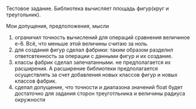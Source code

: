 Тестовое задание. Библиотека вычисляет площадь фигур(круг и треугольник).

Мои допущения, предположения, мысли
1) ограничил точность вычислений для операций сравнения величиное e-6. Всё, что меньше этой величины считаю за ноль.
2) для создания фигур сделал фабрики: таким образом разделил ответсвтенность за операции с данными фигур и их создание.
3) классы фабрик сделал запечатанными. не предполагается их расширения. А расширение библиотеки предполагается осуществлять за счет добавления новых классов фигур и новых классов фабрик.
4) сделал допущение, что точности и диапазона значений float будет достаточно для задания сторон треуготльника и величины радиуса окружности
